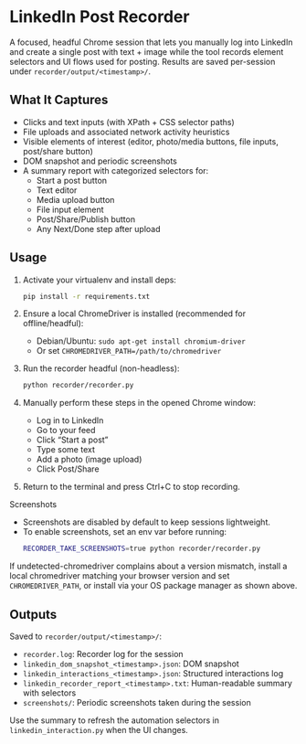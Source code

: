 # LinkedIn Post Recorder

A focused, headful Chrome session that lets you manually log into LinkedIn and create a single post with text + image while the tool records element selectors and UI flows used for posting. Results are saved per-session under `recorder/output/<timestamp>/`.

## What It Captures

- Clicks and text inputs (with XPath + CSS selector paths)
- File uploads and associated network activity heuristics
- Visible elements of interest (editor, photo/media buttons, file inputs, post/share button)
- DOM snapshot and periodic screenshots
- A summary report with categorized selectors for:
  - Start a post button
  - Text editor
  - Media upload button
  - File input element
  - Post/Share/Publish button
  - Any Next/Done step after upload

## Usage

1. Activate your virtualenv and install deps:
   ```bash
   pip install -r requirements.txt
   ```

2. Ensure a local ChromeDriver is installed (recommended for offline/headful):
   - Debian/Ubuntu: `sudo apt-get install chromium-driver`
   - Or set `CHROMEDRIVER_PATH=/path/to/chromedriver`

3. Run the recorder headful (non-headless):
   ```bash
   python recorder/recorder.py
   ```

3. Manually perform these steps in the opened Chrome window:
   - Log in to LinkedIn
   - Go to your feed
   - Click “Start a post”
   - Type some text
   - Add a photo (image upload)
   - Click Post/Share

4. Return to the terminal and press Ctrl+C to stop recording.

Screenshots
- Screenshots are disabled by default to keep sessions lightweight.
- To enable screenshots, set an env var before running:
  ```bash
  RECORDER_TAKE_SCREENSHOTS=true python recorder/recorder.py
  ```

If undetected-chromedriver complains about a version mismatch, install a local chromedriver matching your browser version and set `CHROMEDRIVER_PATH`, or install via your OS package manager as shown above.

## Outputs

Saved to `recorder/output/<timestamp>/`:

- `recorder.log`: Recorder log for the session
- `linkedin_dom_snapshot_<timestamp>.json`: DOM snapshot
- `linkedin_interactions_<timestamp>.json`: Structured interactions log
- `linkedin_recorder_report_<timestamp>.txt`: Human-readable summary with selectors
- `screenshots/`: Periodic screenshots taken during the session

Use the summary to refresh the automation selectors in `linkedin_interaction.py` when the UI changes.

